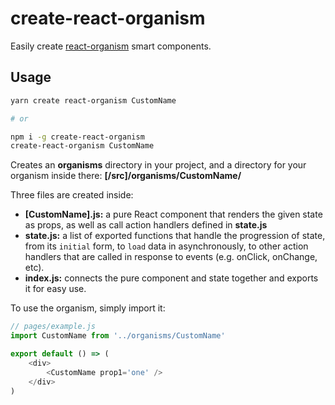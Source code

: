 # create-react-organism

Easily create [react-organism](https://github.com/RoyalIcing/react-organism) smart components.

## Usage

```sh
yarn create react-organism CustomName

# or

npm i -g create-react-organism
create-react-organism CustomName
```

Creates an **organisms** directory in your project, and a directory for your organism inside there: **[/src]/organisms/CustomName/**

Three files are created inside:
- **[CustomName].js:** a pure React component that renders the given state as props, as well as call action handlers defined in **state.js**
- **state.js:** a list of exported functions that handle the progression of state, from its `initial` form, to `load` data in asynchronously, to other action handlers that are called in response to events (e.g. onClick, onChange, etc).
- **index.js:** connects the pure component and state together and exports it for easy use.

To use the organism, simply import it:

```javascript
// pages/example.js
import CustomName from '../organisms/CustomName'

export default () => (
    <div>
        <CustomName prop1='one' />
    </div>
)
```